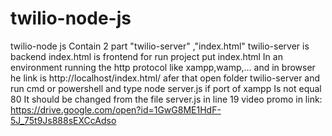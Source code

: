 # twilio-node-js
twilio-node js Contain 2 part "twilio-server" ,"index.html"
twilio-server is backend 
index.html is frontend
for run project put index.html In an environment running the http protocol like xampp,wamp,... and in browser he link is http://localhost/index.html/
afer that open folder twilio-server and run cmd or powershell and type node server.js
if port of xampp Is not equal 80 It should be changed from the file server.js in line 19
video promo in link:
https://drive.google.com/open?id=1GwG8ME1HdF-5J_75t9Js888sEXCcAdso
